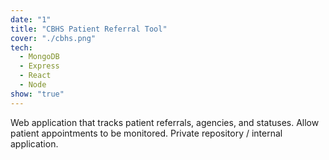 ```yaml
---
date: "1"
title: "CBHS Patient Referral Tool"
cover: "./cbhs.png"
tech:
  - MongoDB
  - Express
  - React
  - Node
show: "true"
---
```


Web application that tracks patient referrals, agencies, and statuses. Allow patient appointments to be monitored. Private repository / internal application.

